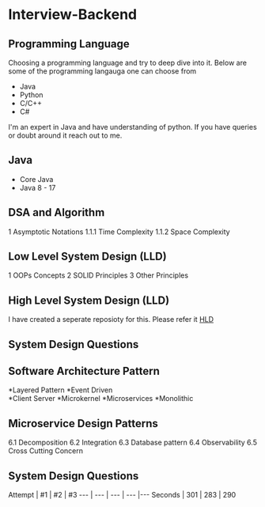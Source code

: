 # Interview-Backend


## Programming Language
Choosing a programming language and try to deep dive into it. Below are some of the programming langauga one can choose from
* Java
* Python
* C/C++
* C#

I'm an expert in Java and have understanding of python. If you have queries or doubt around it reach out to me.

## Java
* Core Java
* Java 8 - 17

## DSA and Algorithm
1 Asymptotic Notations
1.1.1	Time Complexity
1.1.2	Space Complexity

## Low Level System Design (LLD)
1 OOPs Concepts
2 SOLID Principles
3 Other Principles

## High Level System Design (LLD)
I have created a seperate reposioty for this. Please refer it
[HLD](https://github.com/nitish131992/System-Design-Champion)

## System Design Questions


## Software Architecture Pattern
*Layered Pattern
*Event Driven	
*Client Server 
*Microkernel
*Microservices
*Monolithic

## Microservice Design Patterns
6.1 Decomposition
6.2 Integration
6.3 Database pattern
6.4 Observability
6.5 Cross Cutting Concern

## System Design Questions
Attempt | #1 | #2 | #3 
--- | --- | --- | --- |---
Seconds | 301 | 283 | 290 


